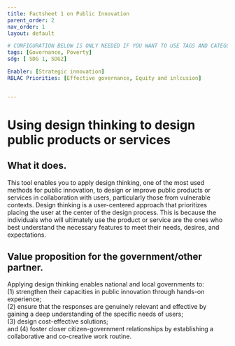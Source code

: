 ```yaml
---
title: Factsheet 1 on Public Innovation
parent_order: 2
nav_order: 1
layout: default

# CONFIGURATION BELOW IS ONLY NEEDED IF YOU WANT TO USE TAGS AND CATEGORY IN THE TOOLKIT
tags: [Governance, Poverty]
sdg: [ SDG 1, SDG2]

Enabler: [Strategic innovation]
RBLAC Priorities: [Effective governance, Equity and inlcusion]


---
```


# Using design thinking to design public products or services 

## What it does.  
This tool enables you to apply design thinking, one of the most used methods for public innovation, to design or improve public products or services in collaboration with users, particularly those from vulnerable contexts. Design thinking is a user-centered approach that prioritizes placing the user at the center of the design process. This is because the individuals who will ultimately use the product or service are the ones who best understand the necessary features to meet their needs, desires, and expectations. 

## Value proposition for the government/other partner.  
Applying design thinking enables national and local governments to:  
(1) strengthen their capacities in public innovation through hands-on experience;  
(2) ensure that the responses are genuinely relevant and effective by gaining a deep understanding of the specific needs of users;  
(3) design cost-effective solutions;  
and (4) foster closer citizen-government relationships by establishing a collaborative and co-creative work routine. 

 
